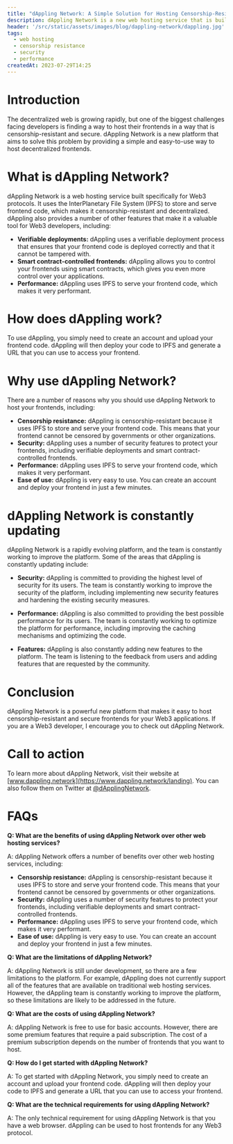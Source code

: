 ```yaml
---
title: "dAppling Network: A Simple Solution for Hosting Censorship-Resistant Web3 Frontends"
description: dAppling Network is a new web hosting service that is built specifically for Web3 protocols. It uses the InterPlanetary File System (IPFS) to store and serve frontend code, which makes it censorship-resistant and decentralized. dAppling also provides a number of other features that make it a valuable tool for Web3 developers, including verifiable deployments, smart contract-controlled frontends, and performance.
header: '/src/static/assets/images/blog/dappling-network/dappling.jpg'
tags:
  - web hosting
  - censorship resistance
  - security
  - performance
createdAt: 2023-07-29T14:25
---
```


# Introduction

The decentralized web is growing rapidly, but one of the biggest challenges facing developers is finding a way to host their frontends in a way that is censorship-resistant and secure. dAppling Network is a new platform that aims to solve this problem by providing a simple and easy-to-use way to host decentralized frontends.

# What is dAppling Network?

dAppling Network is a web hosting service built specifically for Web3 protocols. It uses the InterPlanetary File System (IPFS) to store and serve frontend code, which makes it censorship-resistant and decentralized. dAppling also provides a number of other features that make it a valuable tool for Web3 developers, including:

- **Verifiable deployments:** dAppling uses a verifiable deployment process that ensures that your frontend code is deployed correctly and that it cannot be tampered with.
- **Smart contract-controlled frontends:** dAppling allows you to control your frontends using smart contracts, which gives you even more control over your applications.
- **Performance:** dAppling uses IPFS to serve your frontend code, which makes it very performant.

# How does dAppling work?

To use dAppling, you simply need to create an account and upload your frontend code. dAppling will then deploy your code to IPFS and generate a URL that you can use to access your frontend.

# Why use dAppling Network?

There are a number of reasons why you should use dAppling Network to host your frontends, including:

- **Censorship resistance:** dAppling is censorship-resistant because it uses IPFS to store and serve your frontend code. This means that your frontend cannot be censored by governments or other organizations.
- **Security:** dAppling uses a number of security features to protect your frontends, including verifiable deployments and smart contract-controlled frontends.
- **Performance:** dAppling uses IPFS to serve your frontend code, which makes it very performant.
- **Ease of use:** dAppling is very easy to use. You can create an account and deploy your frontend in just a few minutes.

# dAppling Network is constantly updating

dAppling Network is a rapidly evolving platform, and the team is constantly working to improve the platform. Some of the areas that dAppling is constantly updating include:

- **Security:** dAppling is committed to providing the highest level of security for its users. The team is constantly working to improve the security of the platform, including implementing new security features and hardening the existing security measures.

- **Performance:** dAppling is also committed to providing the best possible performance for its users. The team is constantly working to optimize the platform for performance, including improving the caching mechanisms and optimizing the code.

- **Features:** dAppling is also constantly adding new features to the platform. The team is listening to the feedback from users and adding features that are requested by the community.

# Conclusion

dAppling Network is a powerful new platform that makes it easy to host censorship-resistant and secure frontends for your Web3 applications. If you are a Web3 developer, I encourage you to check out dAppling Network.

# Call to action

To learn more about dAppling Network, visit their website at [www.dappling.network](https://www.dappling.network/landing). You can also follow them on Twitter at [@dApplingNetwork](https://twitter.com/dApplingNetwork).

# FAQs

**Q: What are the benefits of using dAppling Network over other web hosting services?**

A: dAppling Network offers a number of benefits over other web hosting services, including:

- **Censorship resistance:** dAppling is censorship-resistant because it uses IPFS to store and serve your frontend code. This means that your frontend cannot be censored by governments or other organizations.
- **Security:** dAppling uses a number of security features to protect your frontends, including verifiable deployments and smart contract-controlled frontends.
- **Performance:** dAppling uses IPFS to serve your frontend code, which makes it very performant.
- **Ease of use:** dAppling is very easy to use. You can create an account and deploy your frontend in just a few minutes.

**Q: What are the limitations of dAppling Network?**

A: dAppling Network is still under development, so there are a few limitations to the platform. For example, dAppling does not currently support all of the features that are available on traditional web hosting services. However, the dAppling team is constantly working to improve the platform, so these limitations are likely to be addressed in the future.

**Q: What are the costs of using dAppling Network?**

A: dAppling Network is free to use for basic accounts. However, there are some premium features that require a paid subscription. The cost of a premium subscription depends on the number of frontends that you want to host.

**Q: How do I get started with dAppling Network?**

A: To get started with dAppling Network, you simply need to create an account and upload your frontend code. dAppling will then deploy your code to IPFS and generate a URL that you can use to access your frontend.

**Q: What are the technical requirements for using dAppling Network?**

A: The only technical requirement for using dAppling Network is that you have a web browser. dAppling can be used to host frontends for any Web3 protocol.
